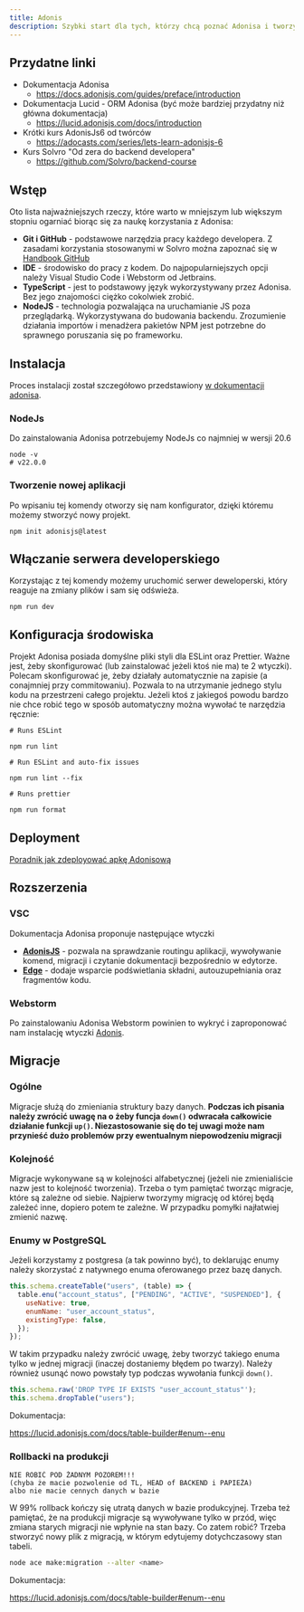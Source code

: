 ```yaml
---
title: Adonis
description: Szybki start dla tych, którzy chcą poznać Adonisa i tworzyć świetne API.
---
```


## Przydatne linki

- Dokumentacja Adonisa
  - <https://docs.adonisjs.com/guides/preface/introduction>
- Dokumentacja Lucid - ORM Adonisa (być może bardziej przydatny niż główna dokumentacja)
  - <https://lucid.adonisjs.com/docs/introduction>
- Krótki kurs AdonisJs6 od twórców
  - <https://adocasts.com/series/lets-learn-adonisjs-6>
- Kurs Solvro "Od zera do backend developera"
  - <https://github.com/Solvro/backend-course>

## Wstęp

Oto lista najważniejszych rzeczy, które warto w mniejszym lub większym stopniu ogarniać biorąc się za naukę korzystania z Adonisa:

- **Git i GitHub** - podstawowe narzędzia pracy każdego developera. Z zasadami korzystania stosowanymi w Solvro można zapoznać się w [Handbook GitHub](/sections/management/github)
- **IDE** - środowisko do pracy z kodem. Do najpopularniejszych opcji należy Visual Studio Code i Webstorm od Jetbrains.
- **TypeScript** - jest to podstawowy język wykorzystywany przez Adonisa. Bez jego znajomości ciężko cokolwiek zrobić.
- **NodeJS** - technologia pozwalająca na uruchamianie JS poza przeglądarką. Wykorzystywana do budowania backendu. Zrozumienie działania importów i menadżera pakietów NPM jest potrzebne do sprawnego poruszania się po frameworku.

## Instalacja

Proces instalacji został szczegółowo przedstawiony [w dokumentacji adonisa](https://docs.adonisjs.com/guides/getting-started/installation).

### NodeJs

Do zainstalowania Adonisa potrzebujemy NodeJs co najmniej w wersji 20.6

```shell
node -v
# v22.0.0
```

### Tworzenie nowej aplikacji

Po wpisaniu tej komendy otworzy się nam konfigurator, dzięki któremu możemy stworzyć nowy projekt.

```shell
npm init adonisjs@latest
```

## Włączanie serwera developerskiego

Korzystając z tej komendy możemy uruchomić serwer deweloperski, który reaguje na zmiany plików i sam się odświeża.

```shell
npm run dev
```

## Konfiguracja środowiska

Projekt Adonisa posiada domyślne pliki styli dla ESLint oraz Prettier. Ważne jest, żeby skonfigurować (lub zainstalować jeżeli ktoś nie ma) te 2 wtyczki). Polecam skonfigurować je, żeby działały automatycznie na zapisie (a conajmniej przy commitowaniu). Pozwala to na utrzymanie jednego stylu kodu na przestrzeni całego projektu. Jeżeli ktoś z jakiegoś powodu bardzo nie chce robić tego w sposób automatyczny można wywołać te narzędzia ręcznie:

```shell
# Runs ESLint

npm run lint

# Run ESLint and auto-fix issues

npm run lint --fix

# Runs prettier

npm run format
```

## Deployment

[Poradnik jak zdeployować apkę Adonisową](/sections/devops/deployment/)

## Rozszerzenia

### VSC

Dokumentacja Adonisa proponuje następujące wtyczki

- **[AdonisJS](https://marketplace.visualstudio.com/items?itemName=jripouteau.adonis-vscode-extension)** - pozwala na sprawdzanie routingu aplikacji, wywoływanie komend, migracji i czytanie dokumentacji bezpośrednio w edytorze.
- **[Edge](https://marketplace.visualstudio.com/items?itemName=AdonisJS.vscode-edge)** - dodaje wsparcie podświetlania składni, autouzupełniania oraz fragmentów kodu.

### Webstorm

Po zainstalowaniu Adonisa Webstorm powinien to wykryć i zaproponować nam instalację wtyczki [Adonis](https://plugins.jetbrains.com/plugin/22932-adonis).

## Migracje

### Ogólne

Migracje służą do zmieniania struktury bazy danych. **Podczas ich pisania należy zwrócić uwagę na o żeby funcja `down()` odwracała całkowicie działanie funkcji `up()`. Niezastosowanie się do tej uwagi może nam przynieść dużo problemów przy ewentualnym niepowodzeniu migracji**

### Kolejność

Migracje wykonywane są w kolejności alfabetycznej (jeżeli nie zmienialiście nazw jest to kolejność tworzenia). Trzeba o tym pamiętać tworząc migracje, które są zależne od siebie. Najpierw tworzymy migrację od której będą zależeć inne, dopiero potem te zależne. W przypadku pomyłki najłatwiej zmienić nazwę.

### Enumy w PostgreSQL

Jeżeli korzystamy z postgresa (a tak powinno być), to deklarując enumy należy skorzystać z natywnego enuma oferowanego przez bazę danych.

```jsx
this.schema.createTable("users", (table) => {
  table.enu("account_status", ["PENDING", "ACTIVE", "SUSPENDED"], {
    useNative: true,
    enumName: "user_account_status",
    existingType: false,
  });
});
```

W takim przypadku należy zwrócić uwagę, żeby tworzyć takiego enuma tylko w jednej migracji (inaczej dostaniemy błędem po twarzy). Należy również usunąć nowo powstały typ podczas wywołania funkcji `down()`.

```jsx
this.schema.raw('DROP TYPE IF EXISTS "user_account_status"');
this.schema.dropTable("users");
```

Dokumentacja:

<https://lucid.adonisjs.com/docs/table-builder#enum--enu>

### Rollbacki na produkcji

```text
NIE ROBIĆ POD ŻADNYM POZOREM!!!
(chyba że macie pozwolenie od TL, HEAD of BACKEND i PAPIEŻA)
albo nie macie cennych danych w bazie
```

W 99% rollback kończy się utratą danych w bazie produkcyjnej. Trzeba też pamiętać, że na produkcji migracje są wywoływane tylko w przód, więc zmiana starych migracji nie wpłynie na stan bazy. Co zatem robić? Trzeba stworzyć nowy plik z migracją, w którym edytujemy dotychczasowy stan tabeli.

```bash
node ace make:migration --alter <name>
```

Dokumentacja:

<https://lucid.adonisjs.com/docs/table-builder#enum--enu>
